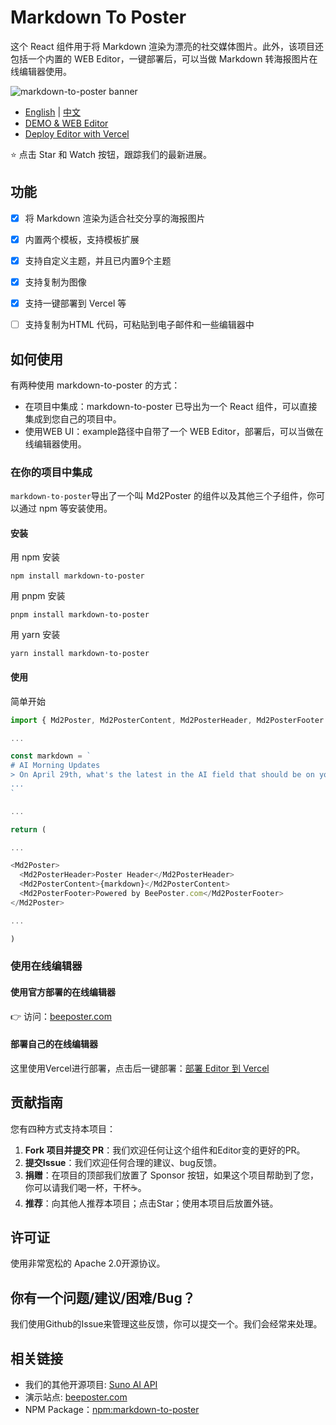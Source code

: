 # Markdown To Poster
这个 React 组件用于将 Markdown 渲染为漂亮的社交媒体图片。此外，该项目还包括一个内置的 WEB Editor，一键部署后，可以当做 Markdown 转海报图片在线编辑器使用。

![markdown-to-poster banner](https://github.com/gcui-art/markdown-to-poster/blob/main/public/banner.jpg)

- [English](./README.md) | [中文](./README_CN.md)
- [DEMO & WEB Editor](https://beeposter.com)
- [Deploy Editor with Vercel](https://vercel.com/new/clone?repository-url=https://github.com/gcui-art/markdown-to-poster&root-directory=example&project-name=markdown-to-poster&repository-name=markdown-to-poster)

⭐ 点击 Star 和 Watch 按钮，跟踪我们的最新进展。

## 功能

- [x] 将 Markdown 渲染为适合社交分享的海报图片
- [x] 内置两个模板，支持模板扩展
- [x] 支持自定义主题，并且已内置9个主题
- [x] 支持复制为图像
- [x] 支持一键部署到 Vercel 等
- [ ] 支持复制为HTML 代码，可粘贴到电子邮件和一些编辑器中


## 如何使用

有两种使用 markdown-to-poster 的方式：

- 在项目中集成：markdown-to-poster 已导出为一个 React 组件，可以直接集成到您自己的项目中。
- 使用WEB UI：example路径中自带了一个 WEB Editor，部署后，可以当做在线编辑器使用。

### 在你的项目中集成

`markdown-to-poster`导出了一个叫 Md2Poster 的组件以及其他三个子组件，你可以通过 npm 等安装使用。

#### 安装

用 npm 安装
```
npm install markdown-to-poster
```
用 pnpm 安装
```
pnpm install markdown-to-poster
```
用 yarn 安装
```
yarn install markdown-to-poster
```

#### 使用

简单开始
```javascript
import { Md2Poster, Md2PosterContent, Md2PosterHeader, Md2PosterFooter } from 'markdown-to-poster'

...

const markdown = `
# AI Morning Updates
> On April 29th, what's the latest in the AI field that should be on your radar?
...
`

...

return (

...

<Md2Poster>
  <Md2PosterHeader>Poster Header</Md2PosterHeader>
  <Md2PosterContent>{markdown}</Md2PosterContent>
  <Md2PosterFooter>Powered by BeePoster.com</Md2PosterFooter>
</Md2Poster>

...

)
```


### 使用在线编辑器
#### 使用官方部署的在线编辑器

👉 访问：[beeposter.com](https://beeposter.com)

#### 部署自己的在线编辑器
这里使用Vercel进行部署，点击后一键部署：[部署 Editor 到 Vercel ](https://vercel.com/new/clone?repository-url=https://github.com/gcui-art/markdown-to-poster&root-directory=example&project-name=markdown-to-poster&repository-name=markdown-to-poster)

## 贡献指南
您有四种方式支持本项目：
1. **Fork 项目并提交 PR**：我们欢迎任何让这个组件和Editor变的更好的PR。
2. **提交Issue**：我们欢迎任何合理的建议、bug反馈。
3. **捐赠**：在项目的顶部我们放置了 Sponsor 按钮，如果这个项目帮助到了您，你可以请我们喝一杯，干杯☕。
4. **推荐**：向其他人推荐本项目；点击Star；使用本项目后放置外链。

## 许可证
使用非常宽松的 Apache 2.0开源协议。

## 你有一个问题/建议/困难/Bug？
我们使用Github的Issue来管理这些反馈，你可以提交一个。我们会经常来处理。

## 相关链接
- 我们的其他开源项目: [Suno AI API](https://github.com/gcui-art/suno-api)
- 演示站点: [beeposter.com](https://beeposter.com)
- NPM Package：[npm:markdown-to-poster](https://www.npmjs.com/package/@gcui/markdown-to-poster)


